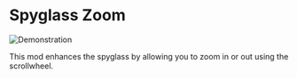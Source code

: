 # Spyglass Zoom

![Demonstration](https://github.com/cobrasrock/spyglass-zoom/blob/main/gifs/spyglass_zoom.gif "Mod in Action")

This mod enhances the spyglass by allowing you to zoom in or out using the scrollwheel.
